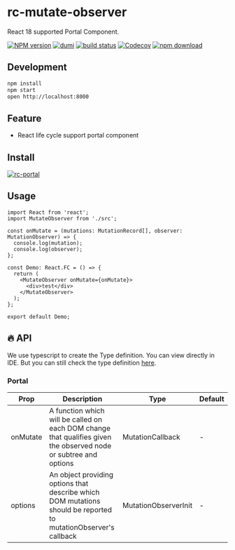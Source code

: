 # rc-mutate-observer

React 18 supported Portal Component.

[![NPM version][npm-image]][npm-url] [![dumi](https://img.shields.io/badge/docs%20by-dumi-blue?style=flat-square)](https://github.com/umijs/dumi) [![build status][github-actions-image]][github-actions-url] [![Codecov][codecov-image]][codecov-url] [![npm download][download-image]][download-url]

[npm-image]: http://img.shields.io/npm/v/rc-portal.svg?style=flat-square
[npm-url]: http://npmjs.org/package/rc-portal
[github-actions-image]: https://github.com/react-component/portal/workflows/CI/badge.svg
[github-actions-url]: https://github.com/react-component/portal/actions
[codecov-image]: https://img.shields.io/codecov/c/github/react-component/portal/master.svg?style=flat-square
[codecov-url]: https://codecov.io/gh/react-component/portal/branch/master
[download-image]: https://img.shields.io/npm/dm/rc-portal.svg?style=flat-square
[download-url]: https://npmjs.org/package/rc-portal

## Development

```bash
npm install
npm start
open http://localhost:8000
```

## Feature

- React life cycle support portal component

## Install

[![rc-portal](https://nodei.co/npm/rc-portal.png)](https://npmjs.org/package/rc-portal)

## Usage

```tsx
import React from 'react';
import MutateObserver from './src';

const onMutate = (mutations: MutationRecord[], observer: MutationObserver) => {
  console.log(mutation);
  console.log(observer);
};

const Demo: React.FC = () => {
  return (
    <MutateObserver onMutate={onMutate}>
      <div>test</div>
    </MutateObserver>
  );
};

export default Demo;
```

## 🔥 API

We use typescript to create the Type definition. You can view directly in IDE. But you can still check the type definition [here](https://github.com/react-component/portal/blob/master/src/interface.ts).

### Portal

| Prop     | Description                                                                                                      | Type                 | Default |
| -------- | ---------------------------------------------------------------------------------------------------------------- | -------------------- | ------- |
| onMutate | A function which will be called on each DOM change that qualifies given the observed node or subtree and options | MutationCallback     | -       |
| options  | An object providing options that describe which DOM mutations should be reported to mutationObserver's callback  | MutationObserverInit | -       |

